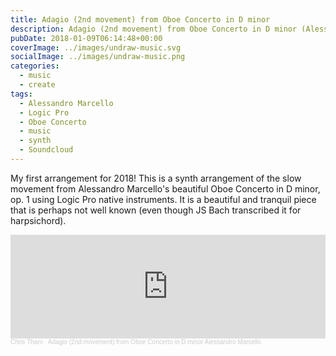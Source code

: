 ```yaml
---
title: Adagio (2nd movement) from Oboe Concerto in D minor
description: Adagio (2nd movement) from Oboe Concerto in D minor (Alessandro Marcello)
pubDate: 2018-01-09T06:14:48+00:00
coverImage: ../images/undraw-music.svg
socialImage: ../images/undraw-music.png
categories:
  - music
  - create
tags:
  - Alessandro Marcello
  - Logic Pro
  - Oboe Concerto
  - music
  - synth
  - Soundcloud
---
```


My first arrangement for 2018! This is a synth arrangement of the slow movement from Alessandro Marcello's beautiful Oboe Concerto in D minor, op. 1 using Logic Pro native instruments. It is a beautiful and tranquil piece that is perhaps not well known (even though JS Bach transcribed it for harpsichord).

<iframe width="100%" height="166" scrolling="no" frameborder="no" allow="autoplay" src="https://w.soundcloud.com/player/?url=https%3A//api.soundcloud.com/tracks/381258107&color=%23ff5500&auto_play=false&hide_related=false&show_comments=true&show_user=true&show_reposts=false&show_teaser=true"></iframe><div style="font-size: 10px; color: #cccccc;line-break: anywhere;word-break: normal;overflow: hidden;white-space: nowrap;text-overflow: ellipsis; font-family: Interstate,Lucida Grande,Lucida Sans Unicode,Lucida Sans,Garuda,Verdana,Tahoma,sans-serif;font-weight: 100;"><a href="https://soundcloud.com/chris-tham" title="Chris Tham" target="_blank" style="color: #cccccc; text-decoration: none;">Chris Tham</a> · <a href="https://soundcloud.com/chris-tham/adagio-2nd-movement-from-oboe-concerto-in-d-minor-alessandro-marcello" title="Adagio (2nd movement) from Oboe Concerto in D minor Alessandro Marcello" target="_blank" style="color: #cccccc; text-decoration: none;">Adagio (2nd movement) from Oboe Concerto in D minor Alessandro Marcello</a></div>
